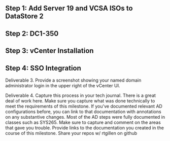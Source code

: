 ## Step 1: Add Server 19 and VCSA ISOs to DataStore 2

## Step 2: DC1-350

## Step 3: vCenter Installation

## Step 4: SSO Integration



Deliverable 3.  Provide a screenshot showing your named domain administrator login in the upper right of the vCenter UI.


Deliverable 4. Capture this process in your tech journal. There is a great deal of work here. Make sure you capture what was done technically to meet the requirements of this milestone. If you've documented relevant AD configurations before, you can link to that documentation with annotations on any substantive changes. Most of the AD steps were fully documented in classes such as SYS265. Make sure to capture and comment on the areas that gave you trouble. Provide links to the documentation you created in the course of this milestone. Share your repos w/ rtgillen on github
